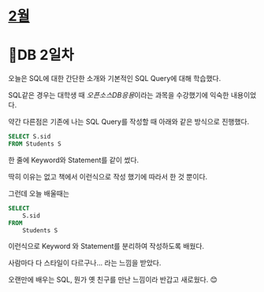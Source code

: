# [2월](../2023_02/2023_02_list.md)

# 📔DB 2일차

오늘은 SQL에 대한 간단한 소개와 기본적인 SQL Query에 대해 학습했다.

SQL같은 경우는 대학생 때 *오픈소스DB응용*이라는 과목을 수강했기에 익숙한 내용이었다.

약간 다른점은 기존에 나는  SQL Query를 작성할 때 아래와 같은 방식으로 진행했다.

```SQL
SELECT S.sid
FROM Students S
```

한 줄에 Keyword와 Statement를 같이 썼다.

딱히 이유는 없고 책에서 이런식으로 작성 했기에 따라서 한 것 뿐이다.

그런데 오늘 배울때는

```SQL
SELECT
    S.sid
FROM
    Students S
```

이런식으로 Keyword 와 Statement를 분리하여 작성하도록 배웠다.

사람마다 다 스타일이 다르구나... 라는 느낌을 받았다.

오랜만에 배우는 SQL, 뭔가 옛 친구를 만난 느낌이라 반갑고 새로웠다. 😊
